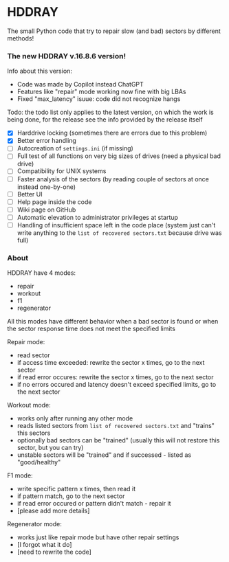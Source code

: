 # HDDRAY
The small Python code that try to repair slow (and bad) sectors by different methods!

### The new HDDRAY v.16.8.6 version!
Info about this version: 

- Code was made by Copilot instead ChatGPT
- Features like "repair" mode working now fine with big LBAs
- Fixed "max_latency" isuue: code did not recognize hangs

Todo: the todo list only applies to the latest version, on which the work is being done, for the release see the info provided by the release itself

- [x] Harddrive locking (sometimes there are errors due to this problem)
- [x] Better error handling
- [ ] Autocreation of `settings.ini` (if missing)
- [ ] Full test of all functions on very big sizes of drives (need a physical bad drive)
- [ ] Compatibility for UNIX systems
- [ ] Faster analysis of the sectors (by reading couple of sectors at once instead one-by-one)
- [ ] Better UI
- [ ] Help page inside the code
- [ ] Wiki page on GitHub
- [ ] Automatic elevation to administrator privileges at startup
- [ ] Handling of insufficient space left in the code place (system just can't write anything to the `list of recovered sectors.txt` because drive was full)

### About
HDDRAY have 4 modes:
- repair
- workout
- f1
- regenerator

All this modes have different behavior when a bad sector is found or when the sector response time does not meet the specified limits

Repair mode:
- read sector
- if access time exceeded: rewrite the sector x times, go to the next sector
- if read error occures: rewrite the sector x times, go to the next sector
- if no errors occured and latency doesn't exceed specified limits, go to the next sector

Workout mode:
- works only after running any other mode
- reads listed sectors from  `list of recovered sectors.txt` and "trains" this sectors
- optionally bad sectors can be "trained" (usually this will not restore this sector, but you can try)
- unstable sectors will be "trained" and if successed - listed as "good/healthy"

F1 mode:
- write specific pattern x times, then read it
- if pattern match, go to the next sector
- if read error occured or pattern didn't match - repair it
- [please add more details]

Regenerator mode:
- works just like repair mode but have other repair settings
- [I forgot what it do]
- [need to rewrite the code]
